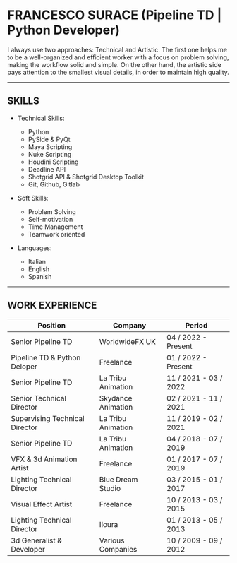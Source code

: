 # **FRANCESCO SURACE** (Pipeline TD | Python Developer)

I always use two approaches: Technical and Artistic. 
The first one helps me to be a well-organized and efficient worker with a focus on problem solving, making the workflow solid and simple.
On the other hand, the artistic side pays attention to the smallest visual details, in order to maintain high quality.

---

## SKILLS
  - Technical Skills:
    - Python
    - PySide & PyQt
    - Maya Scripting
    - Nuke Scripting
    - Houdini Scripting
    - Deadline API
    - Shotgrid API & Shotgrid Desktop Toolkit
    - Git, Github, Gitlab
 
 - Soft Skills:
   - Problem Solving
   - Self-motivation
   - Time Management
   - Teamwork oriented

 - Languages:
   - Italian
   - English
   - Spanish

---

## WORK EXPERIENCE

| Position                       | Company            | Period                |
| ------------------------------ | ------------------ | --------------------- |
| Senior Pipeline TD             | WorldwideFX UK     | 04 / 2022 - Present   |
| Pipeline TD & Python Deloper   | Freelance          | 01 / 2022 - Present   |
| Senior Pipeline TD             | La Tribu Animation | 11 / 2021 - 03 / 2022 |
| Senior Technical Director      | Skydance Animation | 02 / 2021 - 11 / 2021 |
| Supervising Technical Director | La Tribu Animation | 11 / 2019 - 02 / 2021 |
| Senior Pipeline TD             | La Tribu Animation | 04 / 2018 - 07 / 2019 |
| VFX & 3d Animation Artist      | Freelance          | 01 / 2017 - 07 / 2019 |
| Lighting Technical Director    | Blue Dream Studio  | 03 / 2015 - 01 / 2017 |
| Visual Effect Artist           | Freelance          | 10 / 2013 - 03 / 2015 |
| Lighting Technical Director    | Iloura             | 01 / 2013 - 05 / 2013 |
| 3d Generalist & Developer      | Various Companies  | 10 / 2009 - 09 / 2012 |













